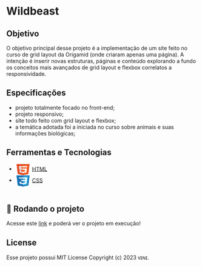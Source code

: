 # Wildbeast

## Objetivo
O objetivo principal desse projeto é a implementação de um site feito no curso de grid layout da Origamid (onde criaram apenas uma página). A intenção é inserir novas estruturas, páginas e conteúdo explorando a fundo os conceitos mais avançados de grid layout e flexbox correlatos a responsividade.

## Especificações
- projeto totalmente focado no front-end;
- projeto responsivo;
- site todo feito com grid layout e flexbox;
- a temática adotada foi a iniciada no curso sobre animais e suas informações biológicas;

## Ferramentas e Tecnologias

* <img align="center" alt="HTML" height="30" width="40" href="#" src="https://raw.githubusercontent.com/devicons/devicon/master/icons/html5/html5-original.svg"> [HTML](https://developer.mozilla.org/pt-BR/docs/Web/HTML)
* <img align="center" alt="CSS" height="30" width="40" href="#" src="https://raw.githubusercontent.com/devicons/devicon/master/icons/css3/css3-original.svg"> [CSS](https://developer.mozilla.org/pt-BR/docs/Web/CSS)
<br><br>



## 🚀 Rodando o projeto

Acesse este [link](https://viniciusjn.github.io/wildbeast-app/) e poderá ver o projeto em execução!

## License
Esse projeto possui MIT License Copyright (c) 2023 ᴠɪɴɪ. 


